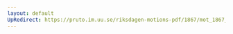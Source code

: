 ```yaml
---
layout: default
UpRedirect: https://pruto.im.uu.se/riksdagen-motions-pdf/1867/mot_1867__ak__40.pdf
---
```

